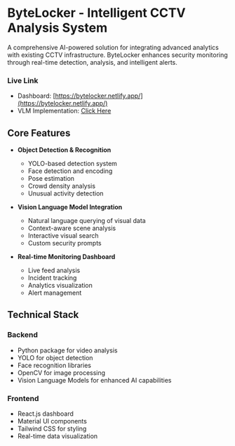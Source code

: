 # ByteLocker - Intelligent CCTV Analysis System

A comprehensive AI-powered solution for integrating advanced analytics with existing CCTV infrastructure. ByteLocker enhances security monitoring through real-time detection, analysis, and intelligent alerts.

### Live Link
- Dashboard: [https://bytelocker.netlify.app/](https://bytelocker.netlify.app/)
- VLM Implementation: [Click Here](https://bytelocker.netlify.app/vlm)

## Core Features

- **Object Detection & Recognition**
  - YOLO-based detection system
  - Face detection and encoding
  - Pose estimation
  - Crowd density analysis
  - Unusual activity detection

- **Vision Language Model Integration**
  - Natural language querying of visual data
  - Context-aware scene analysis
  - Interactive visual search
  - Custom security prompts

- **Real-time Monitoring Dashboard**
  - Live feed analysis
  - Incident tracking
  - Analytics visualization
  - Alert management

## Technical Stack

### Backend
- Python package for video analysis
- YOLO for object detection
- Face recognition libraries
- OpenCV for image processing
- Vision Language Models for enhanced AI capabilities

### Frontend
- React.js dashboard
- Material UI components
- Tailwind CSS for styling
- Real-time data visualization

